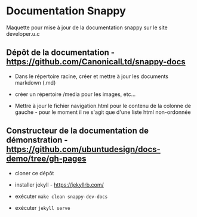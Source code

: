 <!-- lang: EN
# snappy-docs
-->

# Documentation Snappy

<!-- lang: EN
proof of concept for updated snappy docs on the developer.u.c website
-->

Maquette pour mise à jour de la documentation snappy sur le site developer.u.c


<!-- lang: EN
## Docs repo - https://github.com/CanonicalLtd/snappy-docs
-->

## Dépôt de la documentation - https://github.com/CanonicalLtd/snappy-docs


<!-- lang: EN
* just in the root, create and update markdown (.md) docs 
-->

* Dans le répertoire racine, créer et mettre à jour les documents markdown (.md)

<!-- lang: EN
* create a /media directory for images, etc...
-->

* créer un répertoire /media pour les images, etc...

<!-- lang: EN
* update the navigation.html for the left column content - currently this is just a an unordered html list
-->

* Mettre à jour le fichier navigation.html pour le contenu de la colonne de gauche - pour le moment il ne s'agit que d'une liste html non-ordonnée


<!-- lang: EN
## Docs demo builder - https://github.com/ubuntudesign/docs-demo/tree/gh-pages
-->

## Constructeur de la documentation de démonstration - https://github.com/ubuntudesign/docs-demo/tree/gh-pages


<!-- lang: EN
* clone this repo down
-->

* cloner ce dépôt

<!-- lang: EN
* install jekyll - https://jekyllrb.com/ 
-->

* installer jekyll - https://jekyllrb.com/

<!-- lang: EN
* run `make clean snappy-dev-docs`
-->

* exécuter `make clean snappy-dev-docs`

<!-- lang: EN
* run `jekyll serve`
-->

* exécuter `jekyll serve`

